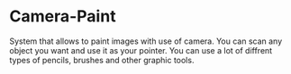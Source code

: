 # Camera-Paint
System that allows to paint images with use of camera. 
You can scan any object you want and use it as your pointer.
You can use a lot of diffrent types of pencils, brushes and other graphic tools.
